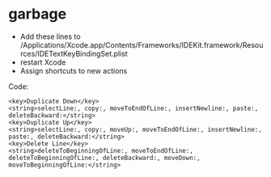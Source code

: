 # garbage



* Add these lines to /Applications/Xcode.app/Contents/Frameworks/IDEKit.framework/Resources/IDETextKeyBindingSet.plist
* restart Xcode
* Assign shortcuts to new actions

Code:

    <key>Duplicate Down</key>
    <string>selectLine:, copy:, moveToEndOfLine:, insertNewline:, paste:, deleteBackward:</string>
    <key>Duplicate Up</key>
    <string>selectLine:, copy:, moveUp:, moveToEndOfLine:, insertNewline:, paste:, deleteBackward:</string>
    <key>Delete Line</key>
    <string>deleteToBeginningOfLine:, moveToEndOfLine:, deleteToBeginningOfLine:, deleteBackward:, moveDown:, moveToBeginningOfLine:</string>
